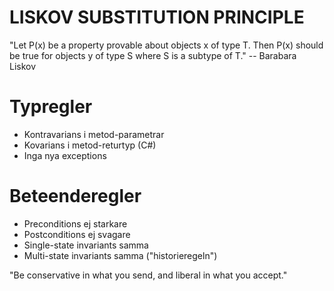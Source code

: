 LISKOV SUBSTITUTION PRINCIPLE
=============================

"Let P(x) be a property provable about objects x of type T. Then P(x) should be true for objects y of type S where S is a subtype of T." -- Barabara Liskov

# Typregler
- Kontravarians i metod-parametrar
- Kovarians i metod-returtyp (C#)
- Inga nya exceptions

# Beteenderegler
- Preconditions ej starkare
- Postconditions ej svagare
- Single-state invariants samma
- Multi-state invariants samma ("historieregeln")

"Be conservative in what you send, and liberal in what you accept."
